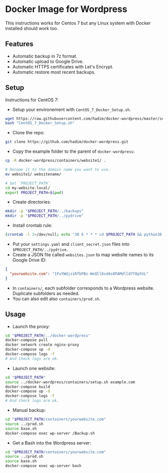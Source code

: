 # Docker Image for Wordpress

This instructions works for Centos 7 but any Linux system with Docker installed should work too.

## Features

- Automatic backup in 7z format.
- Automatic upload to Google Drive.
- Automatic HTTPS certificates with Let's Encrypt.
- Automatic restore most recent backups.

## Setup

Instructions for CentOS 7:

- Setup your environement with `CentOS_7_Docker_Setup.sh`.

```bash
wget https://raw.githubusercontent.com/hadim/docker-wordpress/master/scripts/CentOS_7_Docker_Setup.sh
bash "CentOS_7_Docker_Setup.sh"
```

- Clone the repo:

```bash
git clone https://github.com/hadim/docker-wordpress.git

```

- Copy the example folder to the parent of `docker-wordpress`:

```bash
cp -R docker-wordpress/containers/website1/ .

# Rename it to the domain name you want to use.
mv website1/ websitename/

# Set `PROJECT_PATH`.
cd my-website.local/
export PROJECT_PATH=$(pwd)
```

- Create directories:

```bash
mkdir -p "$PROJECT_PATH/../backups"
mkdir -p "$PROJECT_PATH/../pydrive"
```

- Install crontab rule:

```bash
(crontab -l 2>/dev/null; echo "30 6 * * * cd $PROJECT_PATH && python36 scripts/Upload_Backup_To_Drive.py") | crontab -
```

- Put your `settings.yaml` and  `client_secret.json` files into `$PROJECT_PATH/../pydrive`.
- Create a JSON file called `websites.json` to map website names to its Google Drive ID:

```json
{
  "yourwebsite.com": "1FuYWdjsiRfbFBz-WoQll8sddsOPAMdlld7f8p5VL"
}
```

- In `containers/`, each subfolder corresponds to a Wordpress website. Duplicate subfolders as needed.
- You can also edit also `containers/prod.sh`.

## Usage

- Launch the proxy:

```bash
cd "$PROJECT_PATH/../docker-wordpress"
docker-compose pull
docker network create nginx-proxy
docker-compose up -d
docker-compose logs -f 
# And check logs are ok.
```

- Launch one website:

```bash
cd "$PROJECT_PATH"
source ../docker-wordpress/containers/setup.sh example.com
docker-compose build
docker-compose up -d
docker-compose logs -f 
# And check logs are ok.
```

- Manual backup:

```bash
cd "$PROJECT_PATH/containers/yourwebsite.com"
source ../prod.sh
source base.sh
docker-compose exec wp-server /Backup.sh
```

- Get a Bash into the Wordpress server:

```bash
cd "$PROJECT_PATH/containers/yourwebsite.com"
source ../prod.sh
source base.sh
docker-compose exec wp-server bash
```
